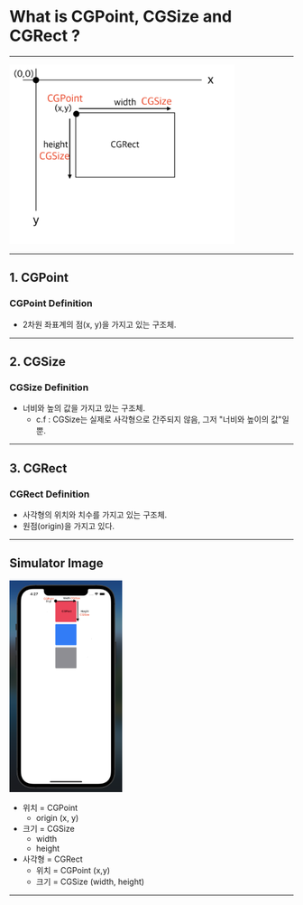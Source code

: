 # What is CGPoint, CGSize and CGRect ?

- - -

<img width="400" alt="SimulatorImage" src="https://github.com/VincentGeranium/iOS_Study/blob/master/Images/ExplainImage.png?raw=true">

- - -

## 1. CGPoint

### CGPoint Definition
-  2차원 좌표계의 점(x, y)을 가지고 있는 구조체.

- - -

## 2. CGSize

### CGSize Definition
- 너비와 높의 값을 가지고 있는 구조체.
    - c.f : CGSize는 실제로 사각형으로 간주되지 않음, 그저 "너비와 높이의 값"일뿐.

- - -

## 3. CGRect

### CGRect Definition
- 사각형의 위치와 치수를 가지고 있는 구조체.
- 원점(origin)을 가지고 있다.

- - -

## Simulator Image

<img width="200" alt="SimulatorImage" src="https://github.com/VincentGeranium/iOS_Study/blob/master/Images/SimulatorImage.png?raw=true">

- 위치 = CGPoint
    - origin (x, y)
- 크기 = CGSize
    - width
    - height
- 사각형 = CGRect
    - 위치 = CGPoint (x,y)
    - 크기 = CGSize (width, height)

- - -
